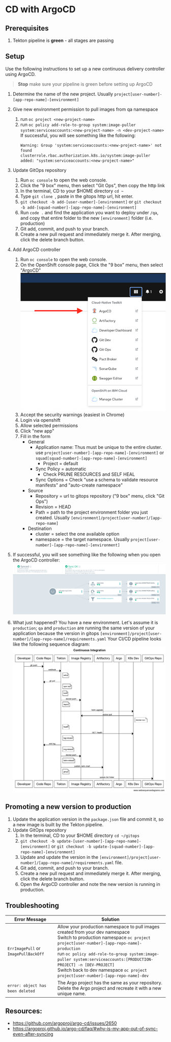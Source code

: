 # CD with ArgoCD

## Prerequisites

1. Tekton pipeline is **green** - all stages are passing

## Setup

Use the following instructions to set up a new continuous delivery controller using ArgoCD.

> **Stop** make sure your pipeline is green before setting up ArgoCD

1. Determine the name of the new project. Usually `project[user-number]-[app-repo-name]-[environment]`
1. Give new environment permission to pull images from qa namespace
   1. run `oc project <new-project-name>`
   1. run `oc policy add-role-to-group system:image-puller system:serviceaccounts:<new-project-name> -n <dev-project-name>`
      If successful, you will see something like the following:
	  ```shell
      Warning: Group 'system:serviceaccounts:<new-project-name>' not found
      clusterrole.rbac.authorization.k8s.io/system:image-puller added: "system:serviceaccounts:<new-project-name>"
      ```
1. Update GitOps repository
   1. Run `oc console` to open the web console.
   1. Click the "9 box" menu, then select "Git Ops", then copy the http link
   1. In the terminal, CD to your $HOME directory `cd ~`
   1. Type `git clone `, paste in the gitops http url, hit enter.
   1. `git checkout -b add-[user-number]-[environment]` or `git checkout -b add-[squad-number]-[app-repo-name]-[environment]`
   1. Run `code .` and find the application you want to deploy under `/qa`, and copy that entire folder to the new `[environment]` folder (i.e. production)
   1. Git add, commit, and push to your branch.
   1. Create a new pull request and immediately merge it. After merging, click the delete branch button.

1. Add ArgoCD controller
   1. Run `oc console` to open the web console.
   1. On the OpenShift console page, Click the "9 box" menu, then select "ArgoCD"
      ![](./argo-menu.png)
   1. Accept the security warnings (easiest in Chrome)
   1. Login via openshift
   1. Allow selected permissions
   1. Click "new app"
   1. Fill in the form
      - General
        - Application name: Thus must be unique to the entire cluster. use `project[user-number]-[app-repo-name]-[environment]` or `squad[squad-number]-[app-repo-name]-[environment]`
          - Project = default
        - Sync Policy = automatic
          - Check PRUNE RESOURCES and SELF HEAL
        - Sync Options = Check "use a schema to validate resource manifests" and "auto-create namespace"
      - Source
        - Repository = url to gitops repository ("9 box" menu, click "Git Ops")
        - Revision = HEAD
        - Path = path to the project environment folder you just created. Usually `[environment]/project[user-number]/[app-repo-name]`
      - Destination
        - cluster = select the one available option
        - namespace = the target namespace. Usually `project[user-number]-[app-repo-name]-[environment]`
1. If successful, you will see something like the following when you open the ArgoCD controller:
   ![](./argo-success.png)
1. What just happened?
   You have a new environment. Let's assume it is `production`; `qa` and `production` are running the same version of your application because the version in gitops `[environment]/project[user-number]/[app-repo-name]/requirements.yaml`
   Your CI/CD pipeline looks like the following sequence diagram:
   ![](./argo-cd.png)

## Promoting a new version to production

1. Update the application version in the `package.json` file and commit it, so a new image is built by the Tekton pipeline.
1. Update GitOps repository
   1. In the terminal, CD to your $HOME directory `cd ~/gitops`
   1. `git checkout -b update-[user-number]-[app-repo-name]-[environment]` or `git checkout -b update-[squad-number]-[app-repo-name]-[environment]`
   1. Update and update the version in the `[environment]/project[user-number]/[app-repo-name]/requirements.yaml` file.
   1. Git add, commit, and push to your branch.
   1. Create a new pull request and immediately merge it. After merging, click the delete branch button.
   1. Open the ArgoCD controller and note the new version is running in production.

## Troubleshooting

| Error Message                        | Solution                                                                                                                                                                                                                                                                                                                                                                                   |
| ------------------------------------ | ------------------------------------------------------------------------------------------------------------------------------------------------------------------------------------------------------------------------------------------------------------------------------------------------------------------------------------------------------------------------------------------ |
| `ErrImagePull` or `ImagePullBackOff` | Allow your production namespace to pull images created from your dev namespace<br>Switch to production namespace `oc project project[user-number]-[app-repo-name]-production`<br>run `oc policy add-role-to-group system:image-puller system:serviceaccounts:[PRODUCTION-PROJECT] -n [DEV-PROJECT]` <br>Switch back to dev namespace `oc project project[user-number]-[app-repo-name]-dev` |
| `error: object has been deleted`     | The Argo project has the same as your repository. Delete the Argo project and recreate it with a new unique name.                                                                                                                                                                                                                                                                          |

## Resources:

- https://github.com/argoproj/argo-cd/issues/2650
- https://argoproj.github.io/argo-cd/faq/#why-is-my-app-out-of-sync-even-after-syncing
